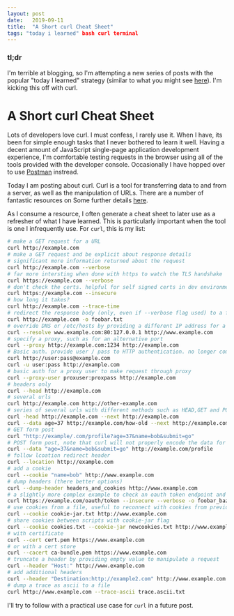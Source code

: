 ```yaml
---
layout: post
date:   2019-09-11
title:  "A Short curl Cheat Sheet"
tags: "today i learned" bash curl terminal
---
```


### tl;dr

I'm terrible at blogging, so I'm attempting a new series of posts 
with the popular "today I learned" strategy (similar to what you might 
see [here](https://til.hashrocket.com/)).  I'm kicking this off with curl.

# A Short curl Cheat Sheet

Lots of developers love curl. I must confess, I rarely use it.  When I have, its been for simple enough tasks that I never bothered to learn it 
well.  Having a decent amount of JavaScript single-page application 
development experience, I'm comfortable testing requests in the browser
using all of the tools provided with the developer console.  Occasionally 
I have hopped over to use [Postman](https://www.getpostman.com/) instread.

Today I am posting about curl.  Curl is a tool for transferring data to and from a server, as well as the manipulation of URLs. There are a number of fantastic resources on Some further details [here](https://curl.haxx.se/docs/httpscripting.html).

As I consume a resource, I often generate a cheat sheet to later use as a 
refresher of what I have learned. This is particularly important when the 
tool is one I infrequently use.  For `curl`, this is my list:


```bash
# make a GET request for a URL
curl http://example.com
# make a GET request and be explicit about response details
# significant more information returned about the request 
curl http://example.com --verbose 
# far more intersting when done with https to watch the TLS handshake
curl https://example.com --verbose 
# don't check the certs. helpful for self signed certs in dev environments
curl https://example.com --insecure
# how long it takes?
curl http://example.com --trace-time
# redirect the response body (only, even if --verbose flag used) to a file
curl http://example.com -o foobar.txt
# override DNS or /etc/hosts by providing a different IP address for a named host
curl --resolve www.example.com:80:127.0.0.1 http://www.example.com
# specify a proxy, such as for an alternative port 
curl --proxy http://example.com:1234 http://example.com
# Basic auth. provide user / pass to HTTP authentication. no longer common, most websites use cookies
curl http://user:pass@example.com 
curl -u user:pass http://example.com 
# basic auth for a proxy user to make request through proxy
curl --proxy-user proxuser:proxpass http://example.com 
# headers only 
curl --head http://example.com 
# several urls
curl http://example.com http://other-example.com 
# series of several urls with different methods such as HEAD,GET and POST,GET
curl -head http://example.com --next http://example.com 
curl --data age=37 http://example.com/how-old --next http://example.com/your-profile
# GET form post
curl "http://example/.com/profile?age=37&name=bob&submit=go"
# POST form post, note that curl will not properly encode the data for you! 
curl --data "age=37&name=bob&submit=go" http://example.com/profile 
# follow lcoation redirect header
curl --location http://example.com 
# add a cookie
curl --cookie "name=bob" http://www.example.com
# dump headers (there better options)
curl --dump-header headers_and_cookies http://www.example.com
# a slightly more complex example to check an oauth token endpoint and write output to file 
curl https://example.com/oauth/token --insecure --verbose -o foobar_baz.txt --dump-header headers_and_cookies
# use cookies from a file, useful to reconnect with cookies from previous connection 
curl --cookie cookie-jar.txt http://www.example.com 
# share cookies between scripts with cookie-jar flag
curl --cookie cookies.txt --cookie-jar newcookies.txt http://www.example.com 
# with certificate
curl --cert cert.pem https://www.example.com 
# or with a cert store
curl --cacert ca-bundle.pem https://www.example.com
# truncate a header by providing empty value to manipulate a request
curl --header "Host:" http://www.example.com
# add additional headers
curl --header "Destination:http://example2.com" http://www.example.com
# dump a trace as ascii to a file
curl http://www.example.com --trace-ascii trace.ascii.txt
```

I'll try to follow with a practical use case for `curl` in a future post.